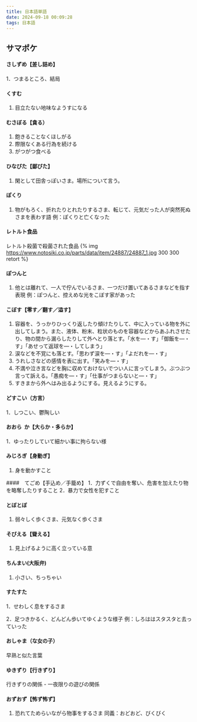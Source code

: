 ```yaml
---
title: 日本語単語
date: 2024-09-18 00:09:28
tags: 日本語
---
```


## サマポケ

#### さしずめ【差し詰め】

1．つまるところ、結局

#### くすむ

1. 目立たない地味なようすになる

#### むさぼる【貪る）

1. 飽きることなくほしがる
2. 際限なくある行為を続ける
3. がつがつ食べる

#### ひなびた【鄙びた】

1. 閑として田舎っぽいさま。場所について言う。

#### ぽくり

1. 物がもろく、折れたりとれたりするさま、転じて、元気だった人が突然死ぬさまを表わす語
   例：ぽくりと亡くなった

#### レトルト食品

レトルト殺菌で殺菌された食品
{% img https://www.notosiki.co.jp/parts/data/item/24887/24887_1.jpg 300 300 retort %}

#### ぽつんと

1. 他とは離れて、一人で佇んでいるさま、一つだけ置いてあるさまなどを指す表現
   例：ぽつんと、控えめな光をこぼす家があった

#### こぼす【零す／翻す／溢す】

1. 容器を、うっかりひっくり返したり傾けたりして、中に入っている物を外に出してしまう。また、液体、粉末、粒状のものを容器などからあふれさせたり、物の間から漏らしたりして外へとり落とす。「水を—・す」「御飯を—・す」「あせって返球を—・してしまう」
2. 涙などを不覚にも落とす。「思わず涙を—・す」「よだれを—・す」
3. うれしさなどの感情を表に出す。「笑みを—・す」
4. 不満や泣き言などを胸に収めておけないでつい人に言ってしまう。ぶつぶつ言って訴える。「愚痴を—・す」「仕事がつまらないと—・す」
5. すきまから外へはみ出るようにする。見えるようにする。

#### どすこい（方言）

1．しつこい、鬱陶しい

#### おおら ​ か【大らか・多らか】

1．ゆったりしていて細かい事に拘らない様

#### みじろぎ【身動ぎ】

1. 身を動かすこと

####　てごめ【手込め／手籠め】
1．力ずくで自由を奪い、危害を加えたり物を略奪したりすること
2．暴力で女性を犯すこと

#### とぼとぼ

1. 弱々しく歩くさま、元気なく歩くさま

#### そびえる【聳える】

1. 見上げるように高く立っている意

#### ちんまい(大阪弁)

1. 小さい、ちっちゃい

#### すたすた

1．せわしく息をするさま

2．足つきかるく、どんどん歩いてゆくような様子
例：しろははスタスタと去っていった

#### おしゃま（な女の子）

早熟と似た言葉

#### ゆきずり【行きずり】

行きずりの関係 - 一夜限りの遊びの関係

#### おずおず【怖ず怖ず】

1. 恐れてためらいながら物事をするさま
   同義：おどおど、びくびく
